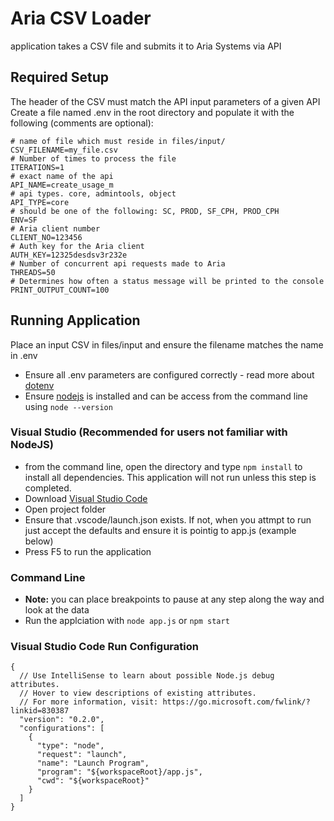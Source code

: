  # Aria CSV Loader
 application takes a CSV file and submits it to Aria Systems via API

## Required Setup
The header of the CSV must match the API input parameters of a given API
Create a file named .env in the root directory and populate it with the following (comments are optional):

```
# name of file which must reside in files/input/
CSV_FILENAME=my_file.csv
# Number of times to process the file
ITERATIONS=1
# exact name of the api
API_NAME=create_usage_m
# api types. core, admintools, object
API_TYPE=core
# should be one of the following: SC, PROD, SF_CPH, PROD_CPH
ENV=SF
# Aria client number
CLIENT_NO=123456
# Auth key for the Aria client
AUTH_KEY=12325desdsv3r232e
# Number of concurrent api requests made to Aria
THREADS=50
# Determines how often a status message will be printed to the console 
PRINT_OUTPUT_COUNT=100
```

## Running Application
Place an input CSV in files/input and ensure the filename matches the name in .env
* Ensure all .env parameters are configured correctly - read more about [dotenv](https://github.com/motdotla/dotenv)
* Ensure [nodejs](https://nodejs.org/en/) is installed and can be access from the command line using `node --version`
### Visual Studio (Recommended for users not familiar with NodeJS)
* from the command line, open the directory and type `npm install` to install all dependencies. This application will not run unless this step is completed.
* Download [Visual Studio Code](https://code.visualstudio.com/)
* Open project folder
* Ensure that .vscode/launch.json exists. If not, when you attmpt to run just accept the defaults and ensure it is pointig to app.js (example below)
* Press F5 to run the application
### Command Line
* **Note:** you can place breakpoints to pause at any step along the way and look at the data
* Run the applciation with `node app.js` or `npm start`
### Visual Studio Code Run Configuration


```
{
  // Use IntelliSense to learn about possible Node.js debug attributes.
  // Hover to view descriptions of existing attributes.
  // For more information, visit: https://go.microsoft.com/fwlink/?linkid=830387
  "version": "0.2.0",
  "configurations": [
    {
      "type": "node",
      "request": "launch",
      "name": "Launch Program",
      "program": "${workspaceRoot}/app.js",
      "cwd": "${workspaceRoot}"
    }
  ]
}
```
